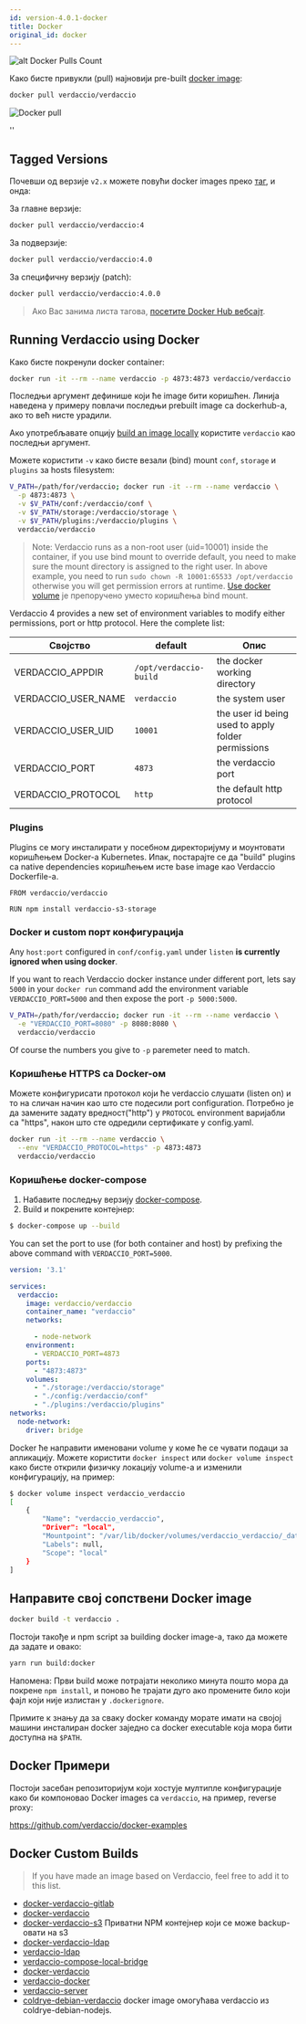 ```yaml
---
id: version-4.0.1-docker
title: Docker
original_id: docker
---
```


![alt Docker Pulls Count](http://dockeri.co/image/verdaccio/verdaccio "Docker Pulls Count")

Како бисте привукли (pull) најновији pre-built [docker image](https://hub.docker.com/r/verdaccio/verdaccio/):

```bash
docker pull verdaccio/verdaccio
```

![Docker pull](assets/docker_verdaccio.gif)

<div id="codefund">''</div>

## Tagged Versions

Почевши од верзије `v2.x` можете повући docker images преко [таг](https://hub.docker.com/r/verdaccio/verdaccio/tags/), и онда:

За главне верзије:

```bash
docker pull verdaccio/verdaccio:4
```

За подверзије:

```bash
docker pull verdaccio/verdaccio:4.0
```

За специфичну верзију (patch):

```bash
docker pull verdaccio/verdaccio:4.0.0
```

> Ако Вас занима листа тагова, [посетите Docker Hub вебсајт](https://hub.docker.com/r/verdaccio/verdaccio/tags/).

## Running Verdaccio using Docker

Како бисте покренули docker container:

```bash
docker run -it --rm --name verdaccio -p 4873:4873 verdaccio/verdaccio
```

Последњи аргумент дефинише који ће image бити коришћен. Линија наведена у примеру повлачи последњи prebuilt image са dockerhub-а, ако то већ нисте урадили.

Ако употребљавате опцију [build an image locally](#build-your-own-docker-image) користите `verdaccio` као последњи аргумент.

Можете користити `-v` како бисте везали (bind) mount `conf`, `storage` и `plugins` за hosts filesystem:

```bash
V_PATH=/path/for/verdaccio; docker run -it --rm --name verdaccio \
  -p 4873:4873 \
  -v $V_PATH/conf:/verdaccio/conf \
  -v $V_PATH/storage:/verdaccio/storage \
  -v $V_PATH/plugins:/verdaccio/plugins \
  verdaccio/verdaccio
```

> Note: Verdaccio runs as a non-root user (uid=10001) inside the container, if you use bind mount to override default, you need to make sure the mount directory is assigned to the right user. In above example, you need to run `sudo chown -R 10001:65533 /opt/verdaccio` otherwise you will get permission errors at runtime. [Use docker volume](https://docs.docker.com/storage/volumes/) је препоручено уместо коришћења bind mount.

Verdaccio 4 provides a new set of environment variables to modify either permissions, port or http protocol. Here the complete list:

| Својство              | default                | Опис                                               |
| --------------------- | ---------------------- | -------------------------------------------------- |
| VERDACCIO_APPDIR      | `/opt/verdaccio-build` | the docker working directory                       |
| VERDACCIO_USER_NAME | `verdaccio`            | the system user                                    |
| VERDACCIO_USER_UID  | `10001`                | the user id being used to apply folder permissions |
| VERDACCIO_PORT        | `4873`                 | the verdaccio port                                 |
| VERDACCIO_PROTOCOL    | `http`                 | the default http protocol                          |

### Plugins

Plugins се могу инсталирати у посебном директоријуму и моунтовати коришћењем Docker-a Kubernetes. Ипак, постарајте се да "build" plugins са native dependencies коришћењем исте base image као Verdaccio Dockerfile-а.

```docker
FROM verdaccio/verdaccio

RUN npm install verdaccio-s3-storage
```

### Docker и custom порт конфигурација

Any `host:port` configured in `conf/config.yaml` under `listen` **is currently ignored when using docker**.

If you want to reach Verdaccio docker instance under different port, lets say `5000` in your `docker run` command add the environment variable `VERDACCIO_PORT=5000` and then expose the port `-p 5000:5000`.

```bash
V_PATH=/path/for/verdaccio; docker run -it --rm --name verdaccio \
  -e "VERDACCIO_PORT=8080" -p 8080:8080 \  
  verdaccio/verdaccio
```

Of course the numbers you give to `-p` paremeter need to match.

### Коришћење HTTPS са Docker-ом

Можете конфигурисати протокол који ће verdaccio слушати (listen on) и то на сличан начин као што сте подесили port configuration. Потребно је да замените задату вредност("http") у `PROTOCOL` environment варијабли са "https", након што сте одредили сертификате у config.yaml.

```bash
docker run -it --rm --name verdaccio \
  --env "VERDACCIO_PROTOCOL=https" -p 4873:4873
  verdaccio/verdaccio
```

### Коришћење docker-compose

1. Набавите последњу верзију [docker-compose](https://github.com/docker/compose).
2. Build и покрените контејнер:

```bash
$ docker-compose up --build
```

You can set the port to use (for both container and host) by prefixing the above command with `VERDACCIO_PORT=5000`.

```yaml
version: '3.1'

services:
  verdaccio:
    image: verdaccio/verdaccio
    container_name: "verdaccio"
    networks:

      - node-network
    environment:
      - VERDACCIO_PORT=4873
    ports:
      - "4873:4873"
    volumes:
      - "./storage:/verdaccio/storage"
      - "./config:/verdaccio/conf"
      - "./plugins:/verdaccio/plugins"  
networks:
  node-network:
    driver: bridge
```

Docker ће направити именовани volume у коме ће се чувати подаци за апликацију. Можете користити `docker inspect` или `docker volume inspect` како бисте открили физичку локацију volume-а и изменили конфигурацију, на пример:

```bash
$ docker volume inspect verdaccio_verdaccio
[
    {
        "Name": "verdaccio_verdaccio",
        "Driver": "local",
        "Mountpoint": "/var/lib/docker/volumes/verdaccio_verdaccio/_data",
        "Labels": null,
        "Scope": "local"
    }
]

```

## Направите свој сопствени Docker image

```bash
docker build -t verdaccio .
```

Постоји такође и npm script за building docker image-а, тако да можете да задате и овако:

```bash
yarn run build:docker
```

Напомена: Први build може потрајати неколико минута пошто мора да покрене `npm install`, и поново ће трајати дуго ако промените било који фајл који није излистан у `.dockerignore`.

Примите к знању да за сваку docker команду морате имати на својој машини инсталиран docker заједно са docker executable која мора бити доступна на `$PATH`.

## Docker Примери

Постоји засебан репозиторијум који хостује мултипле конфигурације како би компоновао Docker images са `verdaccio`, на пример, reverse proxy:

<https://github.com/verdaccio/docker-examples>

## Docker Custom Builds

> If you have made an image based on Verdaccio, feel free to add it to this list.

* [docker-verdaccio-gitlab](https://github.com/snics/docker-verdaccio-gitlab)
* [docker-verdaccio](https://github.com/deployable/docker-verdaccio)
* [docker-verdaccio-s3](https://github.com/asynchrony/docker-verdaccio-s3) Приватни NPM контејнер који се може backup-овати на s3
* [docker-verdaccio-ldap](https://github.com/snadn/docker-verdaccio-ldap)
* [verdaccio-ldap](https://github.com/nathantreid/verdaccio-ldap)
* [verdaccio-compose-local-bridge](https://github.com/shingtoli/verdaccio-compose-local-bridge)
* [docker-verdaccio](https://github.com/Global-Solutions/docker-verdaccio)
* [verdaccio-docker](https://github.com/idahobean/verdaccio-docker)
* [verdaccio-server](https://github.com/andru255/verdaccio-server)
* [coldrye-debian-verdaccio](https://github.com/coldrye-docker/coldrye-debian-verdaccio) docker image омогућава verdaccio из coldrye-debian-nodejs.